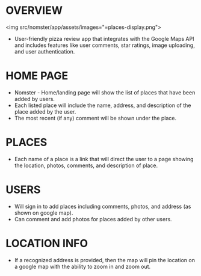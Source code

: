 # OVERVIEW

<img src/nomster/app/assets/images="=places-display.png">

* User-friendly pizza review app that integrates with the Google Maps API and includes features like user comments, star ratings, image uploading, and user authentication.


# HOME PAGE

* Nomster - Home/landing page will show the list of places that have been added by users.
* Each listed place will include the name, address, and description of the place added by the user.
* The most recent (if any) comment will be shown under the place.


# PLACES

* Each name of a place is a link that will direct the user to a page showing the location, photos, comments, and description of place.


# USERS

* Will sign in to add places including comments, photos, and address (as shown on google map).
* Can comment and add photos for places added by other users.


# LOCATION INFO

* If a recognized address is provided, then the map will pin the location on a google map with the ability to zoom in and zoom out.
